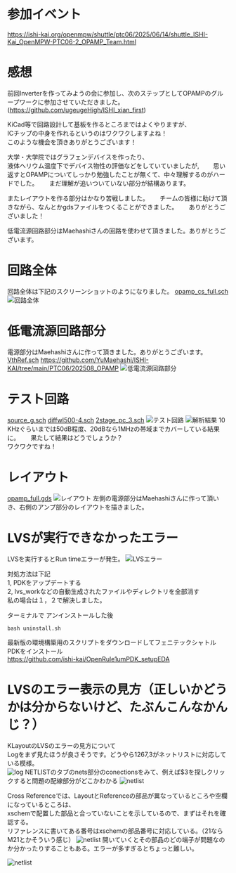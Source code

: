 # 参加イベント
https://ishi-kai.org/openmpw/shuttle/ptc06/2025/06/14/shuttle_ISHI-Kai_OpenMPW-PTC06-2_OPAMP_Team.html
# 感想

前回Inverterを作ってみようの会に参加し、次のステップとしてOPAMPのグループワークに参加させていただきました。  
(https://github.com/ugeugeHigh/ISHI_xian_first)  

KiCad等で回路設計して基板を作るところまではよくやりますが、  
ICチップの中身を作れるというのはワクワクしますよね！  
このような機会を頂きありがとうございます！  　　

大学・大学院ではグラフェンデバイスを作ったり、  
液体ヘリウム温度下でデバイス物性の評価などをしていていましたが,　　
思い返すとOPAMPについてしっかり勉強したことが無くて、中々理解するのがハードでした。　　
まだ理解が追いついていない部分が結構あります。

またレイアウトを作る部分はかなり苦戦しました。　　
チームの皆様に助けて頂きながら、なんとかgdsファイルをつくることができました。　　
ありがとうございました！

低電流源回路部分はMaehashiさんの回路を使わせて頂きました。ありがとうございます。

# 回路全体
回路全体は下記のスクリーンショットのようになりました。
[opamp_cs_full.sch](opamp_cs_full.sch)
![回路全体](img/opamp_cs_full_sch.png)
# 低電流源回路部分
電源部分はMaehashiさんに作って頂きました。ありがとうございます。
[VthRef.sch](VthRef.sch)
https://github.com/YuMaehashi/ISHI-KAI/tree/main/PTC06/202508_OPAMP
![低電流源回路部分](img/VthRef.png)
# テスト回路

[source_g.sch](source_g.sch)
[diffwl500-4.sch](diffwl500-4.sch)
[2stage_pc_3.sch](2stage_pc_3.sch)
![テスト回路](img/2stage_pc_ac_3.png)
![解析結果](img/opamp_cs_full_sch_analyze.png)
10 KHzぐらいまでは50dB程度、20dBなら1MHzの帯域までカバーしている結果に。　　
果たして結果はどうでしょうか？  
ワクワクですね！
# レイアウト
[opamp_full.gds](opamp_full.gds)
![レイアウト](img/opamp_full.gds.png)
左側の電源部分はMaehashiさんに作って頂いき、右側のアンプ部分のレイアウトを描きました。
# LVSが実行できなかったエラー
LVSを実行するとRun timeエラーが発生。
![LVSエラー](img/1.webp)

対処方法は下記  
1, PDKをアップデートする  
2, lvs_workなどの自動生成されたファイルやディレクトリを全部消す  
私の場合は１，２で解決しました。

ターミナルで アンインストールした後
```
bash uninstall.sh
```

最新版の環境構築用のスクリプトをダウンロードしてフェニテックシャトルPDKをインストール  
https://github.com/ishi-kai/OpenRule1umPDK_setupEDA
# LVSのエラー表示の見方（正しいかどうかは分からないけど、たぶんこんなかんじ？）
KLayoutのLVSのエラーの見方について  
Logをまず見たほうが良さそうです。どうやら$1267,$3がネットリストに対応している模様。  
![log](img/2.png)
NETLISTのタブのnets部分のconectionsをみて、例えば$3を探しクリックすると問題の配線部分がどこかわかる
![netlist](img/5.png)

Cross Referenceでは、LayoutとReferenceの部品が異なっているところや空欄になっているところは、  
xschemで配置した部品と合っていないことを示しているので、まずはそれを確認する。  
リファレンスに書いてある番号はxschemの部品番号に対応している。（21ならM21とかそういう感じ）
![netlist](img/3.png)
開いていくとその部品のどの端子が問題なのか分かったりすることもある。エラーが多すぎるとちょっと難しい。  

![netlist](img/4.png)
